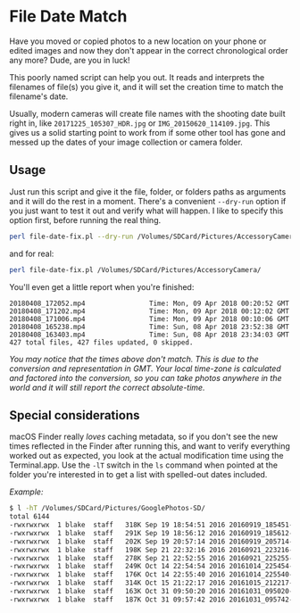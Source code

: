 # File Date Match

Have you moved or copied photos to a new location on your phone or edited images and now they don't appear in the correct chronological order any more? Dude, are you in luck!

This poorly named script can help you out. It reads and interprets the filenames of file(s) you give it, and it will set the creation time to match the filename's date.

Usually, modern cameras will create file names with the shooting date built right in, like `20171225_105307_HDR.jpg` or `IMG_20150620_114109.jpg`. This gives us a solid starting point to work from if some other tool has gone and messed up the dates of your image collection or camera folder.

## Usage
Just run this script and give it the file, folder, or folders paths as arguments and it will do the rest in a moment. There's a convenient `--dry-run` option if you just want to test it out and verify what will happen. I like to specify this option first, before running the real thing.

```bash
perl file-date-fix.pl --dry-run /Volumes/SDCard/Pictures/AccessoryCamera/
```

and for real:

```bash
perl file-date-fix.pl /Volumes/SDCard/Pictures/AccessoryCamera/
```

You'll even get a little report when you're finished:

```
20180408_172052.mp4                Time: Mon, 09 Apr 2018 00:20:52 GMT
20180408_171202.mp4                Time: Mon, 09 Apr 2018 00:12:02 GMT
20180408_171006.mp4                Time: Mon, 09 Apr 2018 00:10:06 GMT
20180408_165238.mp4                Time: Sun, 08 Apr 2018 23:52:38 GMT
20180408_163403.mp4                Time: Sun, 08 Apr 2018 23:34:03 GMT
427 total files, 427 files updated, 0 skipped.
```
*You may notice that the times above don't match. This is due to the conversion and representation in GMT. Your local time-zone is calculated and factored into the conversion, so you can take photos anywhere in the world and it will still report the correct absolute-time.*

## Special considerations
macOS Finder really *loves* caching metadata, so if you don't see the new times reflected in the Finder after running this, and want to verify everything worked out as expected, you look at the actual modification time using the Terminal.app. Use the `-lT` switch in the `ls` command when pointed at the folder you're interested in to get a list with spelled-out dates included.

*Example:*

```bash
$ l -hT /Volumes/SDCard/Pictures/GooglePhotos-SD/
total 6144
-rwxrwxrwx  1 blake  staff   318K Sep 19 18:54:51 2016 20160919_185451-COLLAGE.jpg
-rwxrwxrwx  1 blake  staff   291K Sep 19 18:56:12 2016 20160919_185612-COLLAGE.jpg
-rwxrwxrwx  1 blake  staff   202K Sep 19 20:57:14 2016 20160919_205714-COLLAGE.jpg
-rwxrwxrwx  1 blake  staff   198K Sep 21 22:32:16 2016 20160921_223216-COLLAGE.jpg
-rwxrwxrwx  1 blake  staff   278K Sep 21 22:52:55 2016 20160921_225255-COLLAGE.jpg
-rwxrwxrwx  1 blake  staff   249K Oct 14 22:54:54 2016 20161014_225454-COLLAGE.jpg
-rwxrwxrwx  1 blake  staff   176K Oct 14 22:55:40 2016 20161014_225540-COLLAGE.jpg
-rwxrwxrwx  1 blake  staff   314K Oct 15 21:22:17 2016 20161015_212217-COLLAGE.jpg
-rwxrwxrwx  1 blake  staff   163K Oct 31 09:50:20 2016 20161031_095020-COLLAGE.jpg
-rwxrwxrwx  1 blake  staff   187K Oct 31 09:57:42 2016 20161031_095742-COLLAGE.jpg
```
